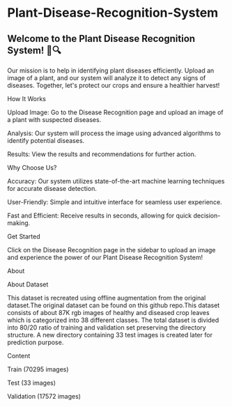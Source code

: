 # Plant-Disease-Recognition-System
## Welcome to the Plant Disease Recognition System! 🌿🔍

Our mission is to help in identifying plant diseases efficiently. Upload an image of a plant, and our system will analyze it to detect any signs of diseases. Together, let's protect our crops and ensure a healthier harvest!

How It Works

Upload Image: Go to the Disease Recognition page and upload an image of a plant with suspected diseases.

Analysis: Our system will process the image using advanced algorithms to identify potential diseases.

Results: View the results and recommendations for further action.

Why Choose Us?

Accuracy: Our system utilizes state-of-the-art machine learning techniques for accurate disease detection.

User-Friendly: Simple and intuitive interface for seamless user experience.

Fast and Efficient: Receive results in seconds, allowing for quick decision-making.

Get Started

Click on the Disease Recognition page in the sidebar to upload an image and experience the power of our Plant Disease Recognition System!

About

About Dataset

This dataset is recreated using offline augmentation from the original dataset.The original dataset can be found on this github repo.This dataset consists of about 87K rgb images of healthy and diseased crop leaves which is categorized into 38 different classes. The total dataset is divided into 80/20 ratio of training and validation set preserving the directory structure. A new directory containing 33 test images is created later for prediction purpose.

Content

Train (70295 images)

Test (33 images)

Validation (17572 images)
